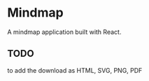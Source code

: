 # Mindmap

A mindmap application built with React.
## TODO
to add the download as HTML, SVG, PNG, PDF